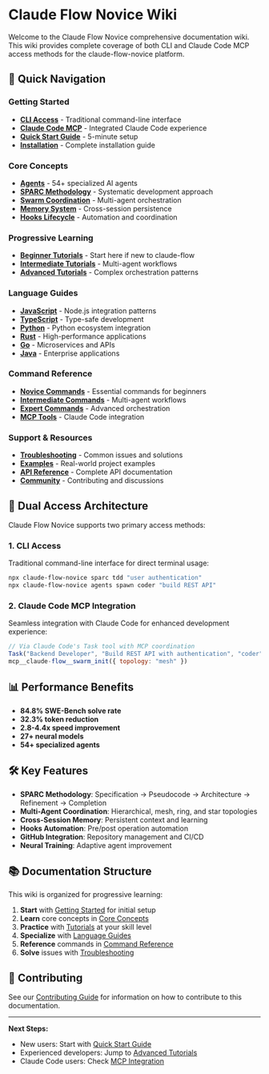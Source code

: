 # Claude Flow Novice Wiki

Welcome to the Claude Flow Novice comprehensive documentation wiki. This wiki provides complete coverage of both CLI and Claude Code MCP access methods for the claude-flow-novice platform.

## 🚀 Quick Navigation

### Getting Started
- **[CLI Access](getting-started/cli-access/README.md)** - Traditional command-line interface
- **[Claude Code MCP](getting-started/claude-code-mcp/README.md)** - Integrated Claude Code experience
- **[Quick Start Guide](getting-started/quick-start/README.md)** - 5-minute setup
- **[Installation](getting-started/installation/README.md)** - Complete installation guide

### Core Concepts
- **[Agents](core-concepts/agents/README.md)** - 54+ specialized AI agents
- **[SPARC Methodology](core-concepts/sparc-methodology/README.md)** - Systematic development approach
- **[Swarm Coordination](core-concepts/swarm-coordination/README.md)** - Multi-agent orchestration
- **[Memory System](core-concepts/memory-system/README.md)** - Cross-session persistence
- **[Hooks Lifecycle](core-concepts/hooks-lifecycle/README.md)** - Automation and coordination

### Progressive Learning
- **[Beginner Tutorials](tutorials/beginner/README.md)** - Start here if new to claude-flow
- **[Intermediate Tutorials](tutorials/intermediate/README.md)** - Multi-agent workflows
- **[Advanced Tutorials](tutorials/advanced/README.md)** - Complex orchestration patterns

### Language Guides
- **[JavaScript](languages/javascript/README.md)** - Node.js integration patterns
- **[TypeScript](languages/typescript/README.md)** - Type-safe development
- **[Python](languages/python/README.md)** - Python ecosystem integration
- **[Rust](languages/rust/README.md)** - High-performance applications
- **[Go](languages/go/README.md)** - Microservices and APIs
- **[Java](languages/java/README.md)** - Enterprise applications

### Command Reference
- **[Novice Commands](command-reference/novice/README.md)** - Essential commands for beginners
- **[Intermediate Commands](command-reference/intermediate/README.md)** - Multi-agent workflows
- **[Expert Commands](command-reference/expert/README.md)** - Advanced orchestration
- **[MCP Tools](command-reference/mcp-tools/README.md)** - Claude Code integration

### Support & Resources
- **[Troubleshooting](troubleshooting/README.md)** - Common issues and solutions
- **[Examples](examples/README.md)** - Real-world project examples
- **[API Reference](api-reference/README.md)** - Complete API documentation
- **[Community](community/README.md)** - Contributing and discussions

## 🎯 Dual Access Architecture

Claude Flow Novice supports two primary access methods:

### 1. CLI Access
Traditional command-line interface for direct terminal usage:
```bash
npx claude-flow-novice sparc tdd "user authentication"
npx claude-flow-novice agents spawn coder "build REST API"
```

### 2. Claude Code MCP Integration
Seamless integration with Claude Code for enhanced development experience:
```javascript
// Via Claude Code's Task tool with MCP coordination
Task("Backend Developer", "Build REST API with authentication", "coder")
mcp__claude-flow__swarm_init({ topology: "mesh" })
```

## 📊 Performance Benefits

- **84.8% SWE-Bench solve rate**
- **32.3% token reduction**
- **2.8-4.4x speed improvement**
- **27+ neural models**
- **54+ specialized agents**

## 🛠️ Key Features

- **SPARC Methodology**: Specification → Pseudocode → Architecture → Refinement → Completion
- **Multi-Agent Coordination**: Hierarchical, mesh, ring, and star topologies
- **Cross-Session Memory**: Persistent context and learning
- **Hooks Automation**: Pre/post operation automation
- **GitHub Integration**: Repository management and CI/CD
- **Neural Training**: Adaptive agent improvement

## 📚 Documentation Structure

This wiki is organized for progressive learning:

1. **Start** with [Getting Started](getting-started/README.md) for initial setup
2. **Learn** core concepts in [Core Concepts](core-concepts/README.md)
3. **Practice** with [Tutorials](tutorials/README.md) at your skill level
4. **Specialize** with [Language Guides](languages/README.md)
5. **Reference** commands in [Command Reference](command-reference/README.md)
6. **Solve** issues with [Troubleshooting](troubleshooting/README.md)

## 🤝 Contributing

See our [Contributing Guide](community/contributing/README.md) for information on how to contribute to this documentation.

---

**Next Steps:**
- New users: Start with [Quick Start Guide](getting-started/quick-start/README.md)
- Experienced developers: Jump to [Advanced Tutorials](tutorials/advanced/README.md)
- Claude Code users: Check [MCP Integration](getting-started/claude-code-mcp/README.md)